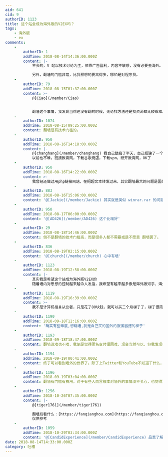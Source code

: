 ```yaml
---
aid: 641
cid: 9
authorID: 1123
title: 这个站会成为海外版的V2EX吗？
tags:
    - 海外版
    - ex
comments:
    -
        authorID: 1
        addTime: 2018-08-14T14:36:00.000Z
        content: |-
            不会的，V 站以技术讨论为主，依靠广告盈利，内容不敏感，没有必要去海外。

            另外，翻墙的门槛非常，比我预想的要高得多，哪怕是对程序员。
    -
        authorID: 79
        addTime: 2018-08-15T01:37:00.000Z
        content: >-
            @[Ciao](/member/Ciao)


            翻墙这个事情，我发现当你还没有翻的时候，无论找方法还是找资源都比较艰难。但是一旦你翻过来了，你发现到处都是资源到处都是讲怎么翻的各种办法。
    -
        authorID: 1074
        addTime: 2018-08-15T09:25:00.000Z
        content: 翻墙是有技术门槛的。
    -
        authorID: 950
        addTime: 2018-08-16T14:18:00.000Z
        content: |-
            @[changhang](/member/changhang) 我自己鼓捣了半天，自己搭建了一个pptp服务器。  
            以前也不难，链接教育网，下载谷歌商店，下载vpn，断开教育网，OK了
    -
        authorID: 950
        addTime: 2018-08-16T14:22:00.000Z
        content: >-
            我曾经还做过用php链接网站，在把超文本转发过来，其实翻墙最大的问题是国外服务器，我好不容易才找到一个，不敢用阿里云，如果是阿里云直接装win远程桌面
    -
        authorID: 883
        addTime: 2018-08-16T15:06:00.000Z
        content: '@[Jackie](/member/Jackie) 其实就是类似 winrar.rar 的问题……'
    -
        authorID: 950
        addTime: 2018-08-17T06:00:00.000Z
        content: '@[AD426](/member/AD426) 这个比喻好'
    -
        authorID: 29
        addTime: 2018-08-18T14:46:00.000Z
        content: 倒不是翻墙的技术门槛高，而是很多人都不需要或是不愿意 翻墙罢了。
    -
        authorID: 836
        addTime: 2018-08-19T02:15:00.000Z
        content: '@[church](/member/church) 心中有墙'
    -
        authorID: 1123
        addTime: 2018-08-19T12:58:00.000Z
        content: |-
            其实我是希望这个站成为海外版V2EX的  
            随着墙内对思想的控制越来越令人发指，我希望有越来越多像是海外版知乎、海外版微博、海外版B站以及海外版V2EX这样的网站出现
    -
        authorID: 1119
        addTime: 2018-08-19T16:39:00.000Z
        content: >-
            我不是计算机相关从业者，只是花了80块钱，就可以买三个月梯子了，梯子很简单，速度也不错，很多人怕是不愿意花这个钱吧，免费的梯子真的很难用。
    -
        authorID: 1190
        addTime: 2018-09-18T12:16:00.000Z
        content: '确实有些难度,想翻墙,我是自己买的国外的服务器搭的梯子'
    -
        authorID: 1193
        addTime: 2018-09-18T18:47:00.000Z
        content: 翻墙说难也不难，我倒是觉得匿名支付很困难，现金当然可以，但我发现很多东西需要去淘宝买，发现毫无办法只能把数据交给阿里
    -
        authorID: 1194
        addTime: 2018-09-19T00:41:00.000Z
        content: 终于可以看到墙外的世界了。除了上Twitter和YouTube不知道干什么，有朋友指点一下吗？
    -
        authorID: 1196
        addTime: 2018-09-19T03:04:00.000Z
        content: 翻墙有门槛有费用，对于有些人而言根本对墙外的事情漠不关心，也觉得没必要。
    -
        authorID: 1256
        addTime: 2018-10-26T07:35:00.000Z
        content: |-
            @[tiger1761](/member/tiger1761)

            翻墙后看什么：[https://fanqianghou.com](https://fanqianghou.com)  
            仅供参考
    -
        authorID: 1059
        addTime: 2018-10-29T03:34:00.000Z
        content: '@[CandidExperience](/member/CandidExperience) 品葱了解下'
date: 2018-08-14T14:33:00.000Z
category: 吐槽
---
```



